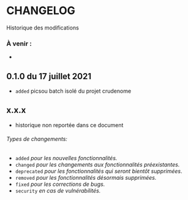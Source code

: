 # CHANGELOG

Historique des modifications

### À venir :
- 

0.1.0 du 17 juillet 2021
----------------------
- `added` picsou batch isolé du projet crudenome

x.x.x 
----------------------
- historique non reportée dans ce document

###### Types de changements:
- `added` *pour les nouvelles fonctionnalités.*  
- `changed` *pour les changements aux fonctionnalités préexistantes.*  
- `deprecated` *pour les fonctionnalités qui seront bientôt supprimées*.  
- `removed` *pour les fonctionnalités désormais supprimées.*  
- `fixed` *pour les corrections de bugs.*  
- `security` *en cas de vulnérabilités.*  

